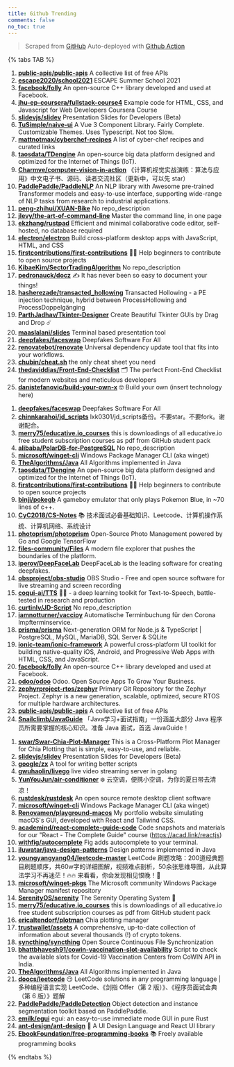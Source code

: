```yaml
---
title: Github Trending
comments: false
no_toc: true
---
```


> Scraped from [GitHub](https://github.com/trending)
Auto-deployed with [Github Action](https://docs.github.com/en/actions)

{% tabs TAB %}
<!-- tab Daily -->
1. [**public-apis/public-apis**](https://github.com/public-apis/public-apis)
A collective list of free APIs
2. [**escape2020/school2021**](https://github.com/escape2020/school2021)
ESCAPE Summer School 2021
3. [**facebook/folly**](https://github.com/facebook/folly)
An open-source C++ library developed and used at Facebook.
4. [**jhu-ep-coursera/fullstack-course4**](https://github.com/jhu-ep-coursera/fullstack-course4)
Example code for HTML, CSS, and Javascript for Web Developers Coursera Course
5. [**slidevjs/slidev**](https://github.com/slidevjs/slidev)
Presentation Slides for Developers (Beta)
6. [**TuSimple/naive-ui**](https://github.com/TuSimple/naive-ui)
A Vue 3 Component Library. Fairly Complete. Customizable Themes. Uses Typescript. Not too Slow.
7. [**mattnotmax/cyberchef-recipes**](https://github.com/mattnotmax/cyberchef-recipes)
A list of cyber-chef recipes and curated links
8. [**taosdata/TDengine**](https://github.com/taosdata/TDengine)
An open-source big data platform designed and optimized for the Internet of Things (IoT).
9. [**Charmve/computer-vision-in-action**](https://github.com/Charmve/computer-vision-in-action)
《计算机视觉实战演练：算法与应用》中文电子书、源码、读者交流社区（更新中，可以先 star）
10. [**PaddlePaddle/PaddleNLP**](https://github.com/PaddlePaddle/PaddleNLP)
An NLP library with Awesome pre-trained Transformer models and easy-to-use interface, supporting wide-range of NLP tasks from research to industrial applications.
11. [**peng-zhihui/XUAN-Bike**](https://github.com/peng-zhihui/XUAN-Bike)
No repo_description
12. [**jlevy/the-art-of-command-line**](https://github.com/jlevy/the-art-of-command-line)
Master the command line, in one page
13. [**ekzhang/rustpad**](https://github.com/ekzhang/rustpad)
Efficient and minimal collaborative code editor, self-hosted, no database required
14. [**electron/electron**](https://github.com/electron/electron)
Build cross-platform desktop apps with JavaScript, HTML, and CSS
15. [**firstcontributions/first-contributions**](https://github.com/firstcontributions/first-contributions)
🚀✨ Help beginners to contribute to open source projects
16. [**KibaeKim/SectorTradingAlgorithm**](https://github.com/KibaeKim/SectorTradingAlgorithm)
No repo_description
17. [**pedronauck/docz**](https://github.com/pedronauck/docz)
✍ It has never been so easy to document your things!
18. [**hasherezade/transacted_hollowing**](https://github.com/hasherezade/transacted_hollowing)
Transacted Hollowing - a PE injection technique, hybrid between ProcessHollowing and ProcessDoppelgänging
19. [**ParthJadhav/Tkinter-Designer**](https://github.com/ParthJadhav/Tkinter-Designer)
Create Beautiful Tkinter GUIs by Drag and Drop ☄️
20. [**maaslalani/slides**](https://github.com/maaslalani/slides)
Terminal based presentation tool
21. [**deepfakes/faceswap**](https://github.com/deepfakes/faceswap)
Deepfakes Software For All
22. [**renovatebot/renovate**](https://github.com/renovatebot/renovate)
Universal dependency update tool that fits into your workflows.
23. [**chubin/cheat.sh**](https://github.com/chubin/cheat.sh)
the only cheat sheet you need
24. [**thedaviddias/Front-End-Checklist**](https://github.com/thedaviddias/Front-End-Checklist)
🗂 The perfect Front-End Checklist for modern websites and meticulous developers
25. [**danistefanovic/build-your-own-x**](https://github.com/danistefanovic/build-your-own-x)
🤓 Build your own (insert technology here)
<!-- endtab -->
<!-- tab Weekly -->
1. [**deepfakes/faceswap**](https://github.com/deepfakes/faceswap)
Deepfakes Software For All
2. [**chinnkarahoi/jd_scripts**](https://github.com/chinnkarahoi/jd_scripts)
lxk0301/jd_scripts备份。不要star。不要fork。谢谢配合。
3. [**merry75/educative.io_courses**](https://github.com/merry75/educative.io_courses)
this is downloadings of all educative.io free student subscription courses as pdf from GitHub student pack
4. [**alibaba/PolarDB-for-PostgreSQL**](https://github.com/alibaba/PolarDB-for-PostgreSQL)
No repo_description
5. [**microsoft/winget-cli**](https://github.com/microsoft/winget-cli)
Windows Package Manager CLI (aka winget)
6. [**TheAlgorithms/Java**](https://github.com/TheAlgorithms/Java)
All Algorithms implemented in Java
7. [**taosdata/TDengine**](https://github.com/taosdata/TDengine)
An open-source big data platform designed and optimized for the Internet of Things (IoT).
8. [**firstcontributions/first-contributions**](https://github.com/firstcontributions/first-contributions)
🚀✨ Help beginners to contribute to open source projects
9. [**binji/pokegb**](https://github.com/binji/pokegb)
A gameboy emulator that only plays Pokemon Blue, in ~70 lines of c++.
10. [**CyC2018/CS-Notes**](https://github.com/CyC2018/CS-Notes)
📚 技术面试必备基础知识、Leetcode、计算机操作系统、计算机网络、系统设计
11. [**photoprism/photoprism**](https://github.com/photoprism/photoprism)
Open-Source Photo Management powered by Go and Google TensorFlow
12. [**files-community/Files**](https://github.com/files-community/Files)
A modern file explorer that pushes the boundaries of the platform.
13. [**iperov/DeepFaceLab**](https://github.com/iperov/DeepFaceLab)
DeepFaceLab is the leading software for creating deepfakes.
14. [**obsproject/obs-studio**](https://github.com/obsproject/obs-studio)
OBS Studio - Free and open source software for live streaming and screen recording
15. [**coqui-ai/TTS**](https://github.com/coqui-ai/TTS)
🐸💬 - a deep learning toolkit for Text-to-Speech, battle-tested in research and production
16. [**curtinlv/JD-Script**](https://github.com/curtinlv/JD-Script)
No repo_description
17. [**iamnotturner/vaccipy**](https://github.com/iamnotturner/vaccipy)
Automatische Terminbuchung für den Corona Impfterminservice.
18. [**prisma/prisma**](https://github.com/prisma/prisma)
Next-generation ORM for Node.js & TypeScript | PostgreSQL, MySQL, MariaDB, SQL Server & SQLite
19. [**ionic-team/ionic-framework**](https://github.com/ionic-team/ionic-framework)
A powerful cross-platform UI toolkit for building native-quality iOS, Android, and Progressive Web Apps with HTML, CSS, and JavaScript.
20. [**facebook/folly**](https://github.com/facebook/folly)
An open-source C++ library developed and used at Facebook.
21. [**odoo/odoo**](https://github.com/odoo/odoo)
Odoo. Open Source Apps To Grow Your Business.
22. [**zephyrproject-rtos/zephyr**](https://github.com/zephyrproject-rtos/zephyr)
Primary Git Repository for the Zephyr Project. Zephyr is a new generation, scalable, optimized, secure RTOS for multiple hardware architectures.
23. [**public-apis/public-apis**](https://github.com/public-apis/public-apis)
A collective list of free APIs
24. [**Snailclimb/JavaGuide**](https://github.com/Snailclimb/JavaGuide)
「Java学习+面试指南」一份涵盖大部分 Java 程序员所需要掌握的核心知识。准备 Java 面试，首选 JavaGuide！
<!-- endtab -->
<!-- tab Monthly -->
1. [**swar/Swar-Chia-Plot-Manager**](https://github.com/swar/Swar-Chia-Plot-Manager)
This is a Cross-Platform Plot Manager for Chia Plotting that is simple, easy-to-use, and reliable.
2. [**slidevjs/slidev**](https://github.com/slidevjs/slidev)
Presentation Slides for Developers (Beta)
3. [**google/zx**](https://github.com/google/zx)
A tool for writing better scripts
4. [**gwuhaolin/livego**](https://github.com/gwuhaolin/livego)
live video streaming server in golang
5. [**YunYouJun/air-conditioner**](https://github.com/YunYouJun/air-conditioner)
❄️ 云空调，便携小空调，为你的夏日带去清凉！
6. [**rustdesk/rustdesk**](https://github.com/rustdesk/rustdesk)
An open source remote desktop client software
7. [**microsoft/winget-cli**](https://github.com/microsoft/winget-cli)
Windows Package Manager CLI (aka winget)
8. [**Renovamen/playground-macos**](https://github.com/Renovamen/playground-macos)
My portfolio website simulating macOS's GUI, developed with React and Tailwind CSS.
9. [**academind/react-complete-guide-code**](https://github.com/academind/react-complete-guide-code)
Code snapshots and materials for our "React - The Complete Guide" course (https://acad.link/reactjs)
10. [**withfig/autocomplete**](https://github.com/withfig/autocomplete)
Fig adds autocomplete to your terminal.
11. [**iluwatar/java-design-patterns**](https://github.com/iluwatar/java-design-patterns)
Design patterns implemented in Java
12. [**youngyangyang04/leetcode-master**](https://github.com/youngyangyang04/leetcode-master)
LeetCode 刷题攻略：200道经典题目刷题顺序，共60w字的详细图解，视频难点剖析，50余张思维导图，从此算法学习不再迷茫！🔥🔥 来看看，你会发现相见恨晚！🚀
13. [**microsoft/winget-pkgs**](https://github.com/microsoft/winget-pkgs)
The Microsoft community Windows Package Manager manifest repository
14. [**SerenityOS/serenity**](https://github.com/SerenityOS/serenity)
The Serenity Operating System 🐞
15. [**merry75/educative.io_courses**](https://github.com/merry75/educative.io_courses)
this is downloadings of all educative.io free student subscription courses as pdf from GitHub student pack
16. [**ericaltendorf/plotman**](https://github.com/ericaltendorf/plotman)
Chia plotting manager
17. [**trustwallet/assets**](https://github.com/trustwallet/assets)
A comprehensive, up-to-date collection of information about several thousands (!) of crypto tokens.
18. [**syncthing/syncthing**](https://github.com/syncthing/syncthing)
Open Source Continuous File Synchronization
19. [**bhattbhavesh91/cowin-vaccination-slot-availability**](https://github.com/bhattbhavesh91/cowin-vaccination-slot-availability)
Script to check the available slots for Covid-19 Vaccination Centers from CoWIN API in India.
20. [**TheAlgorithms/Java**](https://github.com/TheAlgorithms/Java)
All Algorithms implemented in Java
21. [**doocs/leetcode**](https://github.com/doocs/leetcode)
😏 LeetCode solutions in any programming language | 多种编程语言实现 LeetCode、《剑指 Offer（第 2 版）》、《程序员面试金典（第 6 版）》题解
22. [**PaddlePaddle/PaddleDetection**](https://github.com/PaddlePaddle/PaddleDetection)
Object detection and instance segmentation toolkit based on PaddlePaddle.
23. [**emilk/egui**](https://github.com/emilk/egui)
egui: an easy-to-use immediate mode GUI in pure Rust
24. [**ant-design/ant-design**](https://github.com/ant-design/ant-design)
🌈 A UI Design Language and React UI library
25. [**EbookFoundation/free-programming-books**](https://github.com/EbookFoundation/free-programming-books)
📚 Freely available programming books
<!-- endtab -->
{% endtabs %}
